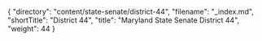 {
  "directory": "content/state-senate/district-44",
  "filename": "_index.md",
  "shortTitle": "District 44",
  "title": "Maryland State Senate District 44",
  "weight": 44
}
